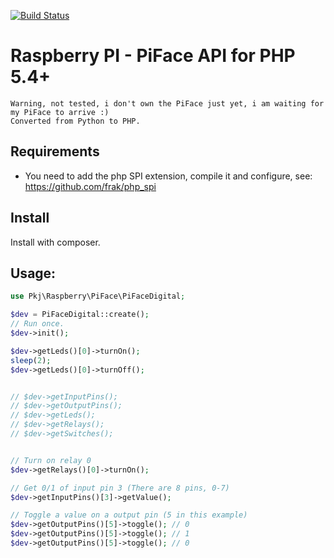 [![Build Status](https://travis-ci.org/peec/raspberry-piface-api.png?branch=master)](https://travis-ci.org/peec/raspberry-piface-api)

# Raspberry PI - PiFace API for PHP 5.4+

	Warning, not tested, i don't own the PiFace just yet, i am waiting for my PiFace to arrive :)
	Converted from Python to PHP.


## Requirements

- You need to add the php SPI extension, compile it and configure, see: https://github.com/frak/php_spi


## Install

Install with composer.

## Usage:

```php
use Pkj\Raspberry\PiFace\PiFaceDigital;

$dev = PiFaceDigital::create();
// Run once.
$dev->init();

$dev->getLeds()[0]->turnOn();
sleep(2);
$dev->getLeds()[0]->turnOff();


// $dev->getInputPins();
// $dev->getOutputPins();
// $dev->getLeds();
// $dev->getRelays();
// $dev->getSwitches();


// Turn on relay 0
$dev->getRelays()[0]->turnOn();

// Get 0/1 of input pin 3 (There are 8 pins, 0-7)
$dev->getInputPins()[3]->getValue();

// Toggle a value on a output pin (5 in this example)
$dev->getOutputPins()[5]->toggle(); // 0
$dev->getOutputPins()[5]->toggle(); // 1
$dev->getOutputPins()[5]->toggle(); // 0





```


